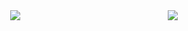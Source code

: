 <div style="display: flex; justify-content: space-around;">
  <a href="https://github.com/Youkamii/github-readme-stats">
    <img src="https://github-readme-stats.vercel.app/api/top-langs/?username=Youkamii" />
  </a>  
  <a href="https://github.com/Youkamii/github-readme-stats">
    <img src="https://github-readme-stats-one-bice.vercel.app/api?username=Youkamii&show_icons=true&include_all_commits=true&count_public=true&role=OWNER,ORGANIZATION_MEMBER,COLLABORATOR" />
<!--       1  <img src="https://github-readme-stats.vercel.app/api?username=Youkamii" /> -->
  </a> 
</div>    
<!-- <div>
<a href="https://github.com/devxb/gitanimals">
  <img src="https://render.gitanimals.org/lines/{Youkamii}?pet-id=1" width="1000" height="120"/>
</a>
  
</div>
 -->
